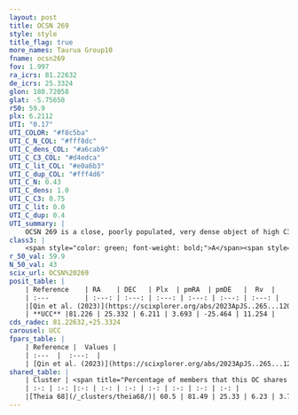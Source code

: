 ```yaml
---
layout: post
title: OCSN 269
style: style
title_flag: true
more_names: Taurua Group10
fname: ocsn269
fov: 1.997
ra_icrs: 81.22632
de_icrs: 25.3324
glon: 180.72058
glat: -5.75658
r50: 59.9
plx: 6.2112
UTI: "0.17"
UTI_COLOR: "#f8c5ba"
UTI_C_N_COL: "#fff8dc"
UTI_C_dens_COL: "#a6cab9"
UTI_C_C3_COL: "#d4edca"
UTI_C_lit_COL: "#e0a6b3"
UTI_C_dup_COL: "#fff4d6"
UTI_C_N: 0.43
UTI_C_dens: 1.0
UTI_C_C3: 0.75
UTI_C_lit: 0.0
UTI_C_dup: 0.4
UTI_summary: |
    OCSN 269 is a close, poorly populated, very dense object of high C3 quality. It was recently reported in the literature.<br><br><span style="color: #99180f; font-weight: bold;">Warning: </span>This is possibly a duplicated object, which shares a significant percentage of members with at least one previously reported entry.
class3: |
    <span style="color: green; font-weight: bold;">A</span><span style="color: #FFC300; font-weight: bold;">B</span>
r_50_val: 59.9
N_50_val: 43
scix_url: OCSN%20269
posit_table: |
    | Reference    | RA    | DEC   | Plx  | pmRA  | pmDE   |  Rv  |
    | :---         | :---: | :---: | :---: | :---: | :---: | :---: |
    |[Qin et al. (2023)](https://scixplorer.org/abs/2023ApJS..265...12Q) | 81.42 | 25.31 | 6.1 | 3.78 | -25.57 | 12.75 |
    | **UCC** |81.226 | 25.332 | 6.211 | 3.693 | -25.464 | 11.254 | 
cds_radec: 81.22632,+25.3324
carousel: UCC
fpars_table: |
    | Reference |  Values |
    | :---  |  :---:  |
    | [Qin et al. (2023)](https://scixplorer.org/abs/2023ApJS..265...12Q) | `E(B-V)=0.14, m-M=6.36, logt=7.25` |
shared_table: |
    | Cluster | <span title="Percentage of members that this OC shares with the ones listed">%</span>   | RA   | DEC   | Plx   | pmRA  | pmDE  | Rv | UTI |
    | :-: | :-: |:-: | :-: | :-: | :-: | :-: | :-: | :-: |
    |[Theia 68](/_clusters/theia68/)| 60.5 | 81.49 | 25.33 | 6.23 | 3.71 | -25.74 | 5.82 |0.45 |
---
```

